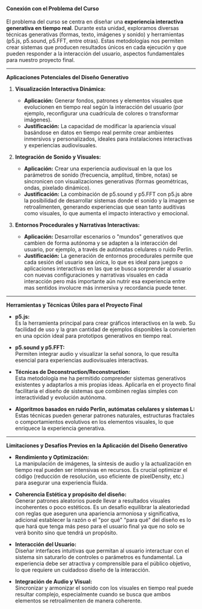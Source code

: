 #### **Conexión con el Problema del Curso**

El problema del curso se centra en diseñar una **experiencia interactiva generativa en tiempo real**. Durante esta unidad, exploramos diversas técnicas generativas (formas, texto, imágenes y sonido) y herramientas (p5.js, p5.sound, p5.FFT, entre otras). Estas metodologías nos permiten crear sistemas que producen resultados únicos en cada ejecución y que pueden responder a la interacción del usuario, aspectos fundamentales para nuestro proyecto final.

---

**Aplicaciones Potenciales del Diseño Generativo**

1. **Visualización Interactiva Dinámica:**
   - **Aplicación:** Generar fondos, patrones y elementos visuales que evolucionen en tiempo real según la interacción del usuario (por ejemplo, reconfigurar una cuadrícula de colores o transformar imágenes).
   - **Justificación:** La capacidad de modificar la apariencia visual basándose en datos en tiempo real permite crear ambientes inmersivos y personalizados, ideales para instalaciones interactivas y experiencias audiovisuales.

2. **Integración de Sonido y Visuales:**
   - **Aplicación:** Crear una experiencia audiovisual en la que los parámetros de sonido (frecuencia, amplitud, timbre, notas) se sincronicen con visualizaciones generativas (formas geométricas, ondas, pixelado dinámico).
   - **Justificación:** La combinación de p5.sound y p5.FFT con p5.js abre la posibilidad de desarrollar sistemas donde el sonido y la imagen se retroalimenten, generando experiencias que sean tanto auditivas como visuales, lo que aumenta el impacto interactivo y emocional.

3. **Entornos Procedurales y Narrativas Interactivas:**
   - **Aplicación:** Desarrollar escenarios o "mundos" generativos que cambien de forma autónoma y se adapten a la interacción del usuario, por ejemplo, a través de autómatas celulares o ruido Perlin.
   - **Justificación:** La generación de entornos procedurales permite que cada sesión del usuario sea única, lo que es ideal para juegos o aplicaciones interactivas en las que se busca sorprender al usuario con nuevas configuraciones y narrativas visuales en cada interacción pero más importante aún nutrir esa experiencia entre mas sentidos involucre más inmersiva y recordancia puede tener.

---

**Herramientas y Técnicas Útiles para el Proyecto Final**

- **p5.js:**  
  Es la herramienta principal para crear gráficos interactivos en la web. Su facilidad de uso y la gran cantidad de ejemplos disponibles la convierten en una opción ideal para prototipos generativos en tiempo real.

- **p5.sound y p5.FFT:**  
  Permiten integrar audio y visualizar la señal sonora, lo que resulta esencial para experiencias audiovisuales interactivas.

- **Técnicas de Deconstruction/Reconstruction:**  
  Esta metodología me ha permitido comprender sistemas generativos existentes y adaptarlos a mis propias ideas. Aplicarla en el proyecto final facilitaria el diseño de sistemas que combinen reglas simples con interactividad y evolución autónoma.

- **Algoritmos basados en ruido Perlin, autómatas celulares y sistemas L:**  
  Estas técnicas pueden generar patrones naturales, estructuras fractales o comportamientos evolutivos en los elementos visuales, lo que enriquece la experiencia generativa.

---

**Limitaciones y Desafíos Previos en la Aplicación del Diseño Generativo**

- **Rendimiento y Optimización:**  
  La manipulación de imágenes, la síntesis de audio y la actualización en tiempo real pueden ser intensivas en recursos. Es crucial optimizar el código (reducción de resolución, uso eficiente de pixelDensity, etc.) para asegurar una experiencia fluida.

- **Coherencia Estética y propósito del diseño:**  
  Generar patrones aleatorios puede llevar a resultados visuales incoherentes o poco estéticos. Es un desafío equilibrar la aleatoriedad con reglas que aseguren una apariencia armoniosa y significativa, adicional establecer la razón o el "por qué" "para qué" del diseño es lo que hará que tenga más peso para el usuario final ya que no solo se verá bonito sino que tendrá un propósito.

- **Interacción del Usuario:**  
  Diseñar interfaces intuitivas que permitan al usuario interactuar con el sistema sin saturarlo de controles o parámetros es fundamental. La experiencia debe ser atractiva y comprensible para el público objetivo, lo que requiere un cuidadoso diseño de la interacción.

- **Integración de Audio y Visual:**  
  Sincronizar y armonizar el sonido con los visuales en tiempo real puede resultar complejo, especialmente cuando se busca que ambos elementos se retroalimenten de manera coherente.
